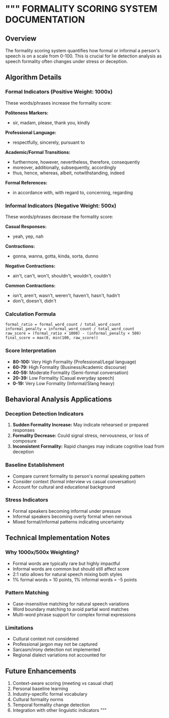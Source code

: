 """
FORMALITY SCORING SYSTEM DOCUMENTATION
======================================

## Overview
The formality scoring system quantifies how formal or informal a person's speech is on a scale from 0-100. This is crucial for lie detection analysis as speech formality often changes under stress or deception.

## Algorithm Details

### Formal Indicators (Positive Weight: 1000x)
These words/phrases increase the formality score:

**Politeness Markers:**
- sir, madam, please, thank you, kindly

**Professional Language:**
- respectfully, sincerely, pursuant to

**Academic/Formal Transitions:**
- furthermore, however, nevertheless, therefore, consequently
- moreover, additionally, subsequently, accordingly
- thus, hence, whereas, albeit, notwithstanding, indeed

**Formal References:**
- in accordance with, with regard to, concerning, regarding

### Informal Indicators (Negative Weight: 500x)
These words/phrases decrease the formality score:

**Casual Responses:**
- yeah, yep, nah

**Contractions:**
- gonna, wanna, gotta, kinda, sorta, dunno

**Negative Contractions:**
- ain't, can't, won't, shouldn't, wouldn't, couldn't

**Common Contractions:**
- isn't, aren't, wasn't, weren't, haven't, hasn't, hadn't
- don't, doesn't, didn't

### Calculation Formula
```
formal_ratio = formal_word_count / total_word_count
informal_penalty = informal_word_count / total_word_count
raw_score = (formal_ratio × 1000) - (informal_penalty × 500)
final_score = max(0, min(100, raw_score))
```

### Score Interpretation
- **80-100:** Very High Formality (Professional/Legal language)
- **60-79:** High Formality (Business/Academic discourse)
- **40-59:** Moderate Formality (Semi-formal conversation)
- **20-39:** Low Formality (Casual everyday speech)
- **0-19:** Very Low Formality (Informal/Slang heavy)

## Behavioral Analysis Applications

### Deception Detection Indicators
1. **Sudden Formality Increase:** May indicate rehearsed or prepared responses
2. **Formality Decrease:** Could signal stress, nervousness, or loss of composure
3. **Inconsistent Formality:** Rapid changes may indicate cognitive load from deception

### Baseline Establishment
- Compare current formality to person's normal speaking pattern
- Consider context (formal interview vs casual conversation)
- Account for cultural and educational background

### Stress Indicators
- Formal speakers becoming informal under pressure
- Informal speakers becoming overly formal when nervous
- Mixed formal/informal patterns indicating uncertainty

## Technical Implementation Notes

### Why 1000x/500x Weighting?
- Formal words are typically rare but highly impactful
- Informal words are common but should still affect score
- 2:1 ratio allows for natural speech mixing both styles
- 1% formal words = 10 points, 1% informal words = -5 points

### Pattern Matching
- Case-insensitive matching for natural speech variations
- Word boundary matching to avoid partial word matches
- Multi-word phrase support for complex formal expressions

### Limitations
- Cultural context not considered
- Professional jargon may not be captured
- Sarcasm/irony detection not implemented
- Regional dialect variations not accounted for

## Future Enhancements
1. Context-aware scoring (meeting vs casual chat)
2. Personal baseline learning
3. Industry-specific formal vocabulary
4. Cultural formality norms
5. Temporal formality change detection
6. Integration with other linguistic indicators
"""
